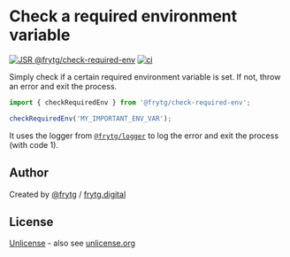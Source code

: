 # Check a required environment variable

[![JSR @frytg/check-required-env](https://jsr.io/badges/@frytg/check-required-env)](https://jsr.io/@frytg/check-required-env)
[![ci](https://github.com/frytg/utility/actions/workflows/test.yml/badge.svg?branch=main)](https://github.com/frytg/utility/actions/workflows/test.yml)

Simply check if a certain required environment variable is set. If not, throw an error and exit the process.

```ts
import { checkRequiredEnv } from '@frytg/check-required-env';

checkRequiredEnv('MY_IMPORTANT_ENV_VAR');
```

It uses the logger from [`@frytg/logger`](https://jsr.io/@frytg/logger) to log the error and exit the process (with code 1).

## Author

Created by [@frytg](https://github.com/frytg) / [frytg.digital](https://www.frytg.digital)

## License

[Unlicense](https://github.com/frytg/utility/blob/main/LICENSE) - also see [unlicense.org](https://unlicense.org)
